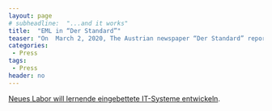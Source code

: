 ```yaml
---
layout: page
# subheadline:  "...and it works"
title:  "EML in “Der Standard”"
teaser: "On  March 2, 2020, The Austrian newspaper “Der Standard” reports about the inauguration of our CD-Lab"
categories:
 - Press
tags:
 - Press
header: no
---
```

<a href="https://www.derstandard.at/story/2000115224790/tu-wien-neues-labor-will-lernende-eingebettete-it-systeme-entwickeln">Neues Labor will lernende eingebettete IT-Systeme entwickeln</a>.


<!--
~~~
header: no
~~~
### All Header-Styles
{: .t60 }
{% include list-posts tag='header' %}-->
